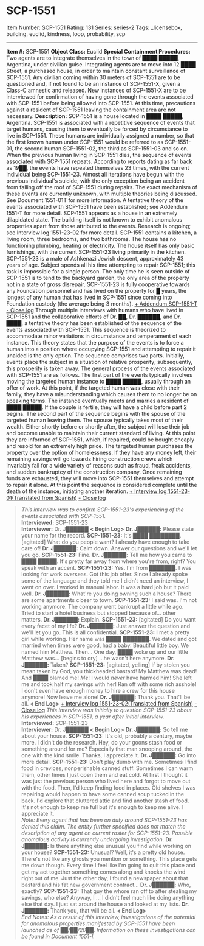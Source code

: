# SCP-1551
Item Number: SCP-1551
Rating: 131
Series: series-2
Tags: _licensebox, building, euclid, kindness, loop, probability, scp

---

**Item #:** SCP-1551
**Object Class:** Euclid
**Special Containment Procedures:** Two agents are to integrate themselves in the town of ████ █████, Argentina, under civilian guise. Integrating agents are to move into 12 ████ Street, a purchased house, in order to maintain constant surveillance of SCP-1551. Any civilian coming within 30 meters of SCP-1551 are to be questioned and, if not found to be an instance of SCP-1551-X, given a Class-C amnestic and released. New instances of SCP-1551-X are to be interviewed for confirmation of having gone through the events associated with SCP-1551 before being allowed into SCP-1551. At this time, precautions against a resident of SCP-1551 leaving the containment area are not necessary.
**Description:** SCP-1551 is a house located in ████ █████, Argentina. SCP-1551 is associated with a repetitive sequence of events that target humans, causing them to eventually be forced by circumstance to live in SCP-1551. These humans are individually assigned a number, so that the first known human under SCP-1551 would be referred to as SCP-1551-01, the second human SCP-1551-02, the third as SCP-1551-03 and so on. When the previous human living in SCP-1551 dies, the sequence of events associated with SCP-1551 repeats. According to reports dating as far back as 19██, the events have repeated themselves 23 times, with the current individual being SCP-1551-23. Almost all iterations have begun with the previous individual's suicide, with the only exception being an accident from falling off the roof of SCP-1551 during repairs.
The exact mechanism of these events are currently unknown, with multiple theories being discussed. See Document 1551-01T for more information. A tentative theory of the events associated with SCP-1551 have been established; see Addendum 1551-T for more detail.
SCP-1551 appears as a house in an extremely dilapidated state. The building itself is not known to exhibit anomalous properties apart from those attributed to the events. Research is ongoing; see Interview log 1551-23-02 for more detail. SCP-1551 contains a kitchen, a living room, three bedrooms, and two bathrooms. The house has no functioning plumbing, heating or electricity. The house itself has only basic furnishings, with the current SCP-1551-23 living primarily in the kitchen. SCP-1551-23 is a male of Ashkenazi Jewish descent, approximately 43 years of age. Subject spends all his time attempting to repair SCP-1551; this task is impossible for a single person. The only time he is seen outside of SCP-1551 is to tend to the backyard garden, the only area of the property not in a state of gross disrepair. SCP-1551-23 is fully cooperative towards any Foundation personnel and has lived on the property for █ years, the longest of any human that has lived in SCP-1551 since coming into Foundation custody (the average being 3 months).
[\+ Addendum SCP-1551-T](javascript:;)
[\- Close log](javascript:;)
Through multiple interviews with humans who have lived in SCP-1551 and the collaborative efforts of Dr. ██, Dr. ██████, and Dr. ████, a tentative theory has been established of the sequence of the events associated with SCP-1551. This sequence is theorized to accommodate minor variations in circumstance and temperament of each instance. This theory states that the purpose of the events is to force a human into a position where occupying SCP-1551 and attempting to repair it unaided is the only option. The sequence comprises two parts. Initially, events place the subject in a situation of relative prosperity; subsequently, this prosperity is taken away. The general process of the events associated with SCP-1551 are as follows.
The first part of the events typically involves moving the targeted human instance to ████ █████, usually through an offer of work. At this point, if the targeted human was close with their family, they have a misunderstanding which causes them to no longer be on speaking terms. The instance eventually meets and marries a resident of ████ █████. If the couple is fertile, they will have a child before part 2 begins.
The second part of the sequence begins with the spouse of the targeted human leaving them. The spouse typically takes most of their wealth. Either shortly before or shortly after, the subject will lose their job and become unable to maintain their current standard of living. At this point they are informed of SCP-1551, which, if repaired, could be bought cheaply and resold for an extremely high price. The targeted human purchases the property over the option of homelessness. If they have any money left, their remaining savings will go towards hiring construction crews which invariably fail for a wide variety of reasons such as fraud, freak accidents, and sudden bankruptcy of the construction company. Once remaining funds are exhausted, they will move into SCP-1551 themselves and attempt to repair it alone. At this point the sequence is considered complete until the death of the instance, initiating another iteration.
[\+ Interview log 1551-23-01(Translated from Spanish)](javascript:;)
[\- Close log](javascript:;)
> _This interview was to confirm SCP-1551-23's experiencing of the events associated with SCP-1551._  
>  **Interviewed:** SCP-1551-23  
>  **Interviewer:** Dr. J██████
> **< Begin Log>**
> **Dr. J██████:** Please state your name for the record.
> **SCP-1551-23:** It's ████ ████████. [agitated] What do you people want? I already have enough to take care of!
> **Dr. J██████:** Calm down. Answer our questions and we'll let you go.
> **SCP-1551-23:** Fine.
> **Dr. J██████:** Tell me how you came to ████ █████. It's pretty far away from where you're from, right? You speak with an accent.
> **SCP-1551-23:** Yes. I'm from ███████. I was looking for work overseas. Got this job offer. Since I already spoke some of the language and they told me I didn't need an interview, I went on over. I worked in manual labor. It was a hard job but it paid well.
> **Dr. J██████:** What're you doing owning such a house? There are some apartments closer to town.
> **SCP-1551-23:** I said was. I'm not working anymore. The company went bankrupt a little while ago. Tried to start a hotel business but stopped because of… other matters.
> **Dr. J██████:** Explain.
> **SCP-1551-23:** [agitated] Do you want every facet of my life?
> **Dr. J██████:** Just answer the question and we'll let you go. This is all confidential.
> **SCP-1551-23:** I met a pretty girl while working. Her name was ████ ███████. We dated and got married when times were good, had a baby. Beautiful little boy. We named him Matthew. Then… One day, ████ woke up and our little Matthew was… [begins to cry] …he wasn't here anymore.
> **Dr. J██████:** Taken?
> **SCP-1551-23:** [agitated, yelling] If by stolen you mean taken by God, you thickheaded bastard! My Matthew was dead! And ████ blamed me! _Me_! I would _never_ have harmed him! She left me and took half my savings with her! Ran off with some rich asshole! I don't even have enough money to hire a crew for this house anymore! Now leave me alone!
> **Dr. J██████:** Thank you. That'll be all.
> **< End Log>**
[\+ Interview log 1551-23-02(Translated from Spanish)](javascript:;)
[\- Close log](javascript:;)
> _This interview was initially to question SCP-1551-23 about his experiences in SCP-1551, a year after initial interview._  
>  **Interviewed:** SCP-1551-23  
>  **Interviewer:** Dr. J██████
> **< Begin Log>**
> **Dr. J██████:** So tell me about your house.
> **SCP-1551-23:** It's old, probably a century, maybe more. I didn't do the research. Hey, do your goons stash food or something around for me? Especially that man snooping around, the one with the kind smile. Thanks, I appreciate it.
> **Dr. J██████:** Go into more detail.
> **SCP-1551-23:** Don't play dumb with me. Sometimes I find food in crevices, nonperishable canned stuff. Sometimes I can warm them, other times I just open them and eat cold. At first I thought it was just the previous person who lived here and forgot to move out with the food. Then, I'd keep finding food in places. Old shelves I was repairing would happen to have some canned soup tucked in the back. I'd explore that cluttered attic and find another stash of food. It's not enough to keep me full but it's enough to keep me alive. I appreciate it.  
>  _Note: Every agent that has been on duty around SCP-1551-23 has denied this claim. The entity further specified does not match the description of any agent on current roster for SCP-1551-23. Possible anomalous activity is currently undergoing investigation._
> **Dr. J██████:** Is there anything else unusual you find while working on your house?
> **SCP-1551-23:** Unusual? Well, it's a pretty old house. There's not like any ghosts you mention or something. This place gets me down though. Every time I feel like I'm going to quit this place and get my act together something comes along and knocks the wind right out of me. Just the other day, I found a newspaper about that bastard and his fat new government contract…
> **Dr. J██████:** Who, exactly?
> **SCP-1551-23:** That guy the whore ran off to after stealing my savings, who else? Anyway, I … I didn't feel much like doing anything else that day. I just sat around the house and looked at my lists.
> **Dr. J██████:** Thank you, that will be all.
> **< End Log>**  
>  _End Notes: As a result of this interview, investigations of the potential for anomalous properties manifested by SCP-1551 have been launched as of ██/██/20██. Information on these investigations can be found in Document 1551-I._